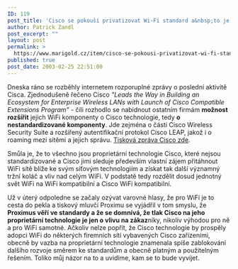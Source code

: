 ```yaml
---
ID: 119
post_title: 'Cisco se pokouší privatizovat Wi-Fi standard a&nbsp;to je nepříjemné&#8230;'
author: Patrick Zandl
post_excerpt: ""
layout: post
permalink: >
  https://www.marigold.cz/item/cisco-se-pokousi-privatizovat-wi-fi-standard-a-to-je-neprijemne
published: true
post_date: 2003-02-25 22:51:00
---
```

<P>Dneska ráno se rozběhly internetem rozporuplné zprávy o poslední aktivitě Cisca. Zjednodušeně řečeno Cisco <EM>"Leads the Way in Building an Ecosystem for Enterprise Wireless LANs with Launch of Cisco Compatible Extensions Program"</EM> - čili rozhodlo se nabídnout ostatním firmám <STRONG>možnost rozšířit</STRONG> jejich WiFi komponenty o Cisco technologie, tedy <STRONG>o nestandardizované komponenty</STRONG>. Jde zejména o části Cisco Wireless Security Suite a rozšířený autentifikační protokol Cisco LEAP, jakož i o roaming mezi sítěmi a jejich správu. <A href="http://newsroom.cisco.com/dlls/prod_022403.html" target=_blank>Tisková zpráva Cisco zde</A>. </P>
<P>Smůla je, že to všechno jsou proprietární technologie Cisco, které nejsou standardizované a Cisco jimi sleduje především vlastní zájem přitáhnout WiFi sítě blíže ke svým síťovým technologiím a získat tak další významný tržní koláč a vliv nad celým WiFi. V podstatě tedy rozdělit dosud jednotný svět WiFi na WiFi kompatibilní a Cisco WiFi kompatibilní. </P>
<P>Už v úterý odpoledne se začaly ozývat varovné hlasy, že pro WiFi je to cesta do pekla a tiskový mluvčí Proximu se vyjádřil v tom smyslu, že <STRONG>Proximus věří ve standardy a že se domnívá, že tlak Cisco na jeho proprietární technologie je jen o vlivu na zákaz</STRONG>níky, nikoliv výhodou pro ně a pro WiFi samotné. Ačkoliv nelze popřít, že Cisco technologie by prospěly adopci WiFi do některých firemních sítí vybavených Cisco zařízeními, obecně by vazba na proprietární technologie znamenala spíše zablokování dalšího rozvoje směrem ke standardům a obecně platným a použitelným řešením. Toliko můj názor na to a uvidíme, kam se to bude vyvíjet. </P>
